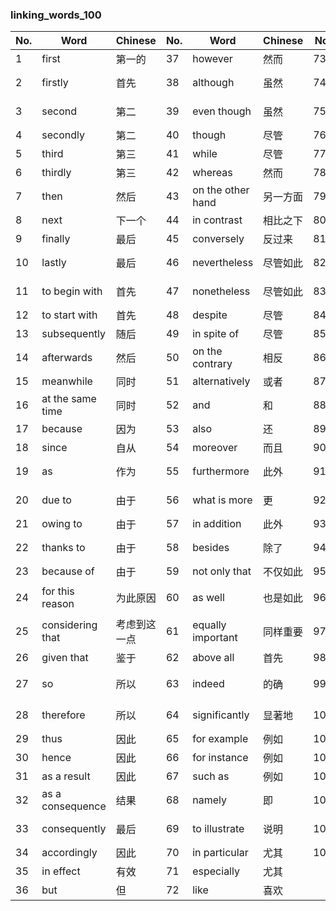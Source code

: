 ### linking_words_100

| No. | Word | Chinese | No. | Word | Chinese | No. | Word | Chinese |
|-----|------|---------|-----|------|---------|-----|------|---------|
| 1 | first | 第一的 | 37 | however | 然而 | 73 | including | 包括 |
| 2 | firstly | 首先 | 38 | although | 虽然 | 74 | to demonstrate | 展示 |
| 3 | second | 第二 | 39 | even though | 虽然 | 75 | in conclusion | 综上所述 |
| 4 | secondly | 第二 | 40 | though | 尽管 | 76 | to sum up | 总结 |
| 5 | third | 第三 | 41 | while | 尽管 | 77 | in short | 简而言之 |
| 6 | thirdly | 第三 | 42 | whereas | 然而 | 78 | overall | 全面的 |
| 7 | then | 然后 | 43 | on the other hand | 另一方面 | 79 | in brief | 简而言之 |
| 8 | next | 下一个 | 44 | in contrast | 相比之下 | 80 | all in all | 总而言之 |
| 9 | finally | 最后 | 45 | conversely | 反过来 | 81 | to conclude | 总结 |
| 10 | lastly | 最后 | 46 | nevertheless | 尽管如此 | 82 | on the whole | 总体上 |
| 11 | to begin with | 首先 | 47 | nonetheless | 尽管如此 | 83 | generally speaking | 一般来说 |
| 12 | to start with | 首先 | 48 | despite | 尽管 | 84 | in summary | 总之 |
| 13 | subsequently | 随后 | 49 | in spite of | 尽管 | 85 | as a whole | 整体 |
| 14 | afterwards | 然后 | 50 | on the contrary | 相反 | 86 | if | 如果 |
| 15 | meanwhile | 同时 | 51 | alternatively | 或者 | 87 | unless | 除非 |
| 16 | at the same time | 同时 | 52 | and | 和 | 88 | provided that | 提供了 |
| 17 | because | 因为 | 53 | also | 还 | 89 | as long as | 只要 |
| 18 | since | 自从 | 54 | moreover | 而且 | 90 | in case | 以防万一 |
| 19 | as | 作为 | 55 | furthermore | 此外 | 91 | whether or not | 是否 |
| 20 | due to | 由于 | 56 | what is more | 更 | 92 | assuming that | 假设 |
| 21 | owing to | 由于 | 57 | in addition | 此外 | 93 | only if | 只有 |
| 22 | thanks to | 由于 | 58 | besides | 除了 | 94 | on condition that | 条件 |
| 23 | because of | 由于 | 59 | not only that | 不仅如此 | 95 | even if | 即使 |
| 24 | for this reason | 为此原因 | 60 | as well | 也是如此 | 96 | while it is true that | 虽然是的确 |
| 25 | considering that | 考虑到这一点 | 61 | equally important | 同样重要 | 97 | granted that | 理所当然 |
| 26 | given that | 鉴于 | 62 | above all | 首先 | 98 | admittedly | 诚然 |
| 27 | so | 所以 | 63 | indeed | 的确 | 99 | in spite of the fact that | 尽管事实是 |
| 28 | therefore | 所以 | 64 | significantly | 显著地 | 100 | despite the fact that | 尽管事实 |
| 29 | thus | 因此 | 65 | for example | 例如 | 101 | yet | 然而 |
| 30 | hence | 因此 | 66 | for instance | 例如 | 102 | in order to | 为了 |
| 31 | as a result | 因此 | 67 | such as | 例如 | 103 | so that | 以便 |
| 32 | as a consequence | 结果 | 68 | namely | 即 | 104 | for the purpose of | 目的 |
| 33 | consequently | 最后 | 69 | to illustrate | 说明 | 105 | with the aim of | 目的 |
| 34 | accordingly | 因此 | 70 | in particular | 尤其 | 106 | to this end | 为此 |
| 35 | in effect | 有效 | 71 | especially | 尤其 | | | |
| 36 | but | 但 | 72 | like | 喜欢 | | | |
